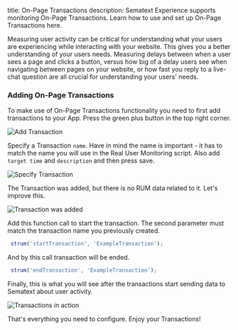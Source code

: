 title: On-Page Transactions
description: Sematext Experience supports monitoring On-Page Transactions. Learn how to use and set up On-Page Transactions here.

Measuring user activity can be critical for understanding what your users are experiencing while interacting with your website. This gives you a better understanding of your users needs. Measuring delays between when a user sees a page and clicks a button, versus how big of a delay users see when navigating between pages on your website, or how fast you reply to a live-chat question are all crucial for understanding your users' needs.

### Adding On-Page Transactions

To make use of On-Page Transactions functionality you need to first add transactions to your App. Press the green plus button in the top right corner.

<img
  class="content-modal-image"
  alt="Add Transaction"
  src="../../images/experience/onPageTransactions/screen0.png"
  title="Add Transaction"
/>

Specify a Transaction `name`. Have in mind the name is important - it has to match the name you will use in the Real User Monitoring script. Also add `target time` and `description` and then press save.

<img
  class="content-modal-image"
  alt="Specify Transaction"
  src="../../images/experience/onPageTransactions/screen1.png"
  title="Specify Transaction"
/>

The Transaction was added, but there is no RUM data related to it. Let's improve this.

<img
  class="content-modal-image"
  alt="Transaction was added"
  src="../../images/experience/onPageTransactions/screen2.png"
  title="Transaction was added"
/>

Add this function call to start the transaction. The second parameter must match the transaction name you previously created.

```javascript
 strum('startTransaction', 'ExampleTransaction');
```

And by this call transaction will be ended.

```javascript
 strum('endTransaction', 'ExampleTransaction');
```

Finally, this is what you will see after the transactions start sending data to Sematext about user activity.

<img
  class="content-modal-image"
  alt="Transactions in action"
  src="../../images/experience/onPageTransactions/screen3.png"
  title="Transactions in action"
/>

That's everything you need to configure. Enjoy your Transactions!
